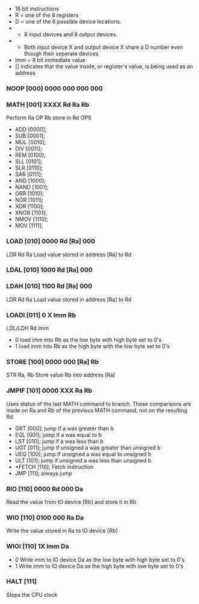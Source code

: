- 16 bit instructions
- R = one of the 8 registers
- D = one of the 8 possible device locations. 
- - 8 input devices and 8 output devices.
- - Both input device X and output device X share a D number even though their seperate devices 
- Imm = 8 bit immediate value
- [] indicates that the value inside, or register's value, is being used as an address

### NOOP [000] 0000 000 000 000

### MATH [001] XXXX Rd Ra Rb

Perform Ra OP Rb store in Rd
OPS

- ADD   [0000];
- SUB   [0001];
- MUL   [0010];
- DIV   [0011]; 
- REM   [0100]; 
- SLL   [0101];
- SLR   [0110];
- SAR   [0111];
- AND   [1000];
- NAND  [1001];
- ORR   [1010];
- NOR   [1011];
- XOR   [1100];
- XNOR  [1101];
- NMOV  [1110];
- MOV   [1111];


### LOAD [010] 0000 Rd [Ra] 000
LDR Rd Ra
Load value stored in address [Ra] to Rd

### LDAL [010] 1000 Rd [Ra] 000
### LDAH [010] 1100 Rd [Ra] 000
LDR Rd Ra
Load value stored in address [Ra] to Rd

### LOADI [011] 0 X Imm Rb
LDL/LDH Rd Imm
- 0 load imm into Rb as the low byte with high byte set to 0's
- 1 load imm into Rb as the high byte with the low byte set to 0's

### STORE [100] 0000 000 [Ra] Rb
STR Ra, Rb
Store value Rb into address [Ra]

### JMPIF [101] 0000 XXX Ra Rb

Uses status of the last MATH command to branch. These comparisons are made on Ra and Rb of the previous MATH command, not on the resulting Rd.

- GRT   [000]; jump if a was greater than b
- EQL   [001]; jump if a was equal to b
- LST   [010]; jump if a was less than b
- UGT   [011]; jump if unsigned a was greater than unsigned b
- UEQ   [100]; jump if unsigned a was equal to unsigned b
- ULT   [101]; jump if unsigned a was less than unsigned b
- *FETCH  [110]; Fetch instruction
- JMP   [111]; always jump

### RIO [110] 0000 Rd 000 Da
Read the value from IO device [Rb] and store it in Rb

### WIO [110] 0100 000 Ra Da
Write the value stored in Ra to IO device [Rb]

### WIOI [110] 1X Imm Da
- 0 Write imm to IO device Da as the low byte with high byte set to 0's
- 1 Write imm to IO device Da as the high byte with low byte set to 0's

### HALT [111]
Stops the CPU clock
